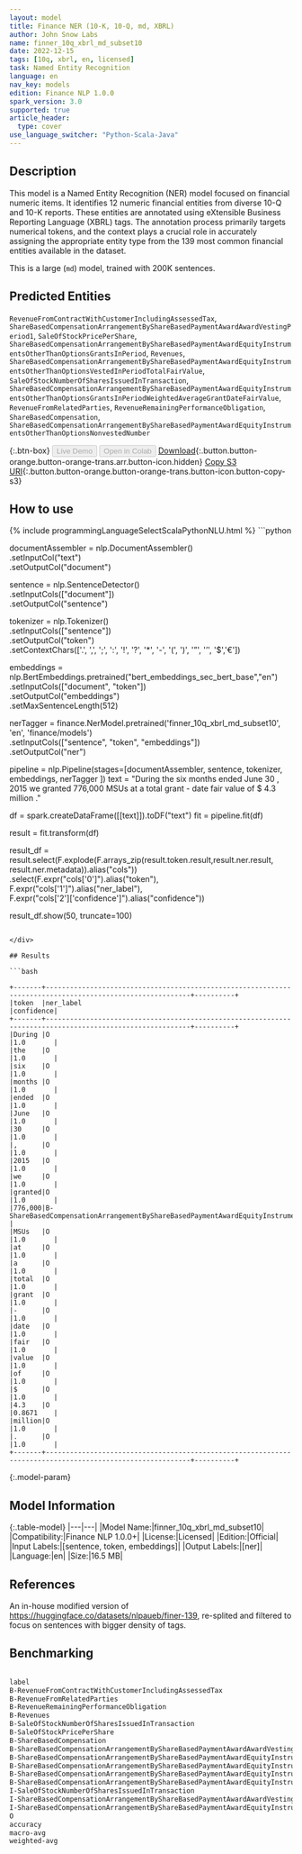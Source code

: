 ```yaml
---
layout: model
title: Finance NER (10-K, 10-Q, md, XBRL)
author: John Snow Labs
name: finner_10q_xbrl_md_subset10
date: 2022-12-15
tags: [10q, xbrl, en, licensed]
task: Named Entity Recognition
language: en
nav_key: models
edition: Finance NLP 1.0.0
spark_version: 3.0
supported: true
article_header:
  type: cover
use_language_switcher: "Python-Scala-Java"
---
```


## Description

This model is a Named Entity Recognition (NER) model focused on financial numeric items. It identifies 12 numeric financial entities from diverse 10-Q and 10-K reports. These entities are annotated using eXtensible Business Reporting Language (XBRL) tags. The annotation process primarily targets numerical tokens, and the context plays a crucial role in accurately assigning the appropriate entity type from the 139 most common financial entities available in the dataset.

This is a large (`md`) model, trained with 200K sentences.

## Predicted Entities

`RevenueFromContractWithCustomerIncludingAssessedTax`, `ShareBasedCompensationArrangementByShareBasedPaymentAwardAwardVestingPeriod1`, `SaleOfStockPricePerShare`, `ShareBasedCompensationArrangementByShareBasedPaymentAwardEquityInstrumentsOtherThanOptionsGrantsInPeriod`, `Revenues`, `ShareBasedCompensationArrangementByShareBasedPaymentAwardEquityInstrumentsOtherThanOptionsVestedInPeriodTotalFairValue`, `SaleOfStockNumberOfSharesIssuedInTransaction`, `ShareBasedCompensationArrangementByShareBasedPaymentAwardEquityInstrumentsOtherThanOptionsGrantsInPeriodWeightedAverageGrantDateFairValue`, `RevenueFromRelatedParties`, `RevenueRemainingPerformanceObligation`, `ShareBasedCompensation`, `ShareBasedCompensationArrangementByShareBasedPaymentAwardEquityInstrumentsOtherThanOptionsNonvestedNumber`

{:.btn-box}
<button class="button button-orange" disabled>Live Demo</button>
<button class="button button-orange" disabled>Open in Colab</button>
[Download](https://s3.amazonaws.com/auxdata.johnsnowlabs.com/finance/models/finner_10q_xbrl_md_subset10_en_1.0.0_3.0_1671083035029.zip){:.button.button-orange.button-orange-trans.arr.button-icon.hidden}
[Copy S3 URI](s3://auxdata.johnsnowlabs.com/finance/models/finner_10q_xbrl_md_subset10_en_1.0.0_3.0_1671083035029.zip){:.button.button-orange.button-orange-trans.button-icon.button-copy-s3}

## How to use



<div class="tabs-box" markdown="1">
{% include programmingLanguageSelectScalaPythonNLU.html %}
```python
 
documentAssembler = nlp.DocumentAssembler() \
   .setInputCol("text") \
   .setOutputCol("document")

sentence = nlp.SentenceDetector() \
   .setInputCols(["document"]) \
   .setOutputCol("sentence") 

tokenizer = nlp.Tokenizer()\
    .setInputCols(["sentence"])\
    .setOutputCol("token")\
    .setContextChars(['.', ',', ';', ':', '!', '?', '*', '-', '(', ')', '”', '’', '$','€'])

embeddings = nlp.BertEmbeddings.pretrained("bert_embeddings_sec_bert_base","en") \
  .setInputCols(["document", "token"]) \
  .setOutputCol("embeddings")\
  .setMaxSentenceLength(512)

nerTagger = finance.NerModel.pretrained('finner_10q_xbrl_md_subset10', 'en', 'finance/models')\
   .setInputCols(["sentence", "token", "embeddings"])\
   .setOutputCol("ner")
              
pipeline = nlp.Pipeline(stages=[documentAssembler,
                            sentence,
                            tokenizer,
                            embeddings,
                            nerTagger
                                ])
text = "During the six months ended June 30 , 2015 we granted 776,000 MSUs at a total grant - date fair value of $ 4.3 million ."

df = spark.createDataFrame([[text]]).toDF("text")
fit = pipeline.fit(df)

result = fit.transform(df)

result_df = result.select(F.explode(F.arrays_zip(result.token.result,result.ner.result, result.ner.metadata)).alias("cols"))\
.select(F.expr("cols['0']").alias("token"),\
      F.expr("cols['1']").alias("ner_label"),\
      F.expr("cols['2']['confidence']").alias("confidence"))

result_df.show(50, truncate=100)
```

</div>

## Results

```bash

+-------+----------------------------------------------------------------------------------------------------------+----------+
|token  |ner_label                                                                                                 |confidence|
+-------+----------------------------------------------------------------------------------------------------------+----------+
|During |O                                                                                                         |1.0       |
|the    |O                                                                                                         |1.0       |
|six    |O                                                                                                         |1.0       |
|months |O                                                                                                         |1.0       |
|ended  |O                                                                                                         |1.0       |
|June   |O                                                                                                         |1.0       |
|30     |O                                                                                                         |1.0       |
|,      |O                                                                                                         |1.0       |
|2015   |O                                                                                                         |1.0       |
|we     |O                                                                                                         |1.0       |
|granted|O                                                                                                         |1.0       |
|776,000|B-ShareBasedCompensationArrangementByShareBasedPaymentAwardEquityInstrumentsOtherThanOptionsGrantsInPeriod|0.9562    |
|MSUs   |O                                                                                                         |1.0       |
|at     |O                                                                                                         |1.0       |
|a      |O                                                                                                         |1.0       |
|total  |O                                                                                                         |1.0       |
|grant  |O                                                                                                         |1.0       |
|-      |O                                                                                                         |1.0       |
|date   |O                                                                                                         |1.0       |
|fair   |O                                                                                                         |1.0       |
|value  |O                                                                                                         |1.0       |
|of     |O                                                                                                         |1.0       |
|$      |O                                                                                                         |1.0       |
|4.3    |O                                                                                                         |0.8671    |
|million|O                                                                                                         |1.0       |
|.      |O                                                                                                         |1.0       |
+-------+----------------------------------------------------------------------------------------------------------+----------+

```

{:.model-param}
## Model Information

{:.table-model}
|---|---|
|Model Name:|finner_10q_xbrl_md_subset10|
|Compatibility:|Finance NLP 1.0.0+|
|License:|Licensed|
|Edition:|Official|
|Input Labels:|[sentence, token, embeddings]|
|Output Labels:|[ner]|
|Language:|en|
|Size:|16.5 MB|

## References

An in-house modified version of https://huggingface.co/datasets/nlpaueb/finer-139, re-splited and filtered to focus on sentences with bigger density of tags.

## Benchmarking

```bash

label                                                                                                                                           precision    recall  f1-score   support
B-RevenueFromContractWithCustomerIncludingAssessedTax                                                                                           0.8369    0.6310    0.7195       187
B-RevenueFromRelatedParties                                                                                                                     0.9418    0.9056    0.9233       625
B-RevenueRemainingPerformanceObligation                                                                                                         0.9801    0.9975    0.9887       395
B-Revenues                                                                                                                                      0.7830    0.9324    0.8512       414
B-SaleOfStockNumberOfSharesIssuedInTransaction                                                                                                  0.9106    0.9912    0.9492       226
B-SaleOfStockPricePerShare                                                                                                                      0.8645    0.9710    0.9147       138
B-ShareBasedCompensation                                                                                                                        0.9760    0.9896    0.9828       288
B-ShareBasedCompensationArrangementByShareBasedPaymentAwardAwardVestingPeriod1                                                                  0.9432    0.9659    0.9545       499
B-ShareBasedCompensationArrangementByShareBasedPaymentAwardEquityInstrumentsOtherThanOptionsGrantsInPeriod                                      0.9378    0.9944    0.9653       894
B-ShareBasedCompensationArrangementByShareBasedPaymentAwardEquityInstrumentsOtherThanOptionsGrantsInPeriodWeightedAverageGrantDateFairValue     0.9501    0.9932    0.9712       441
B-ShareBasedCompensationArrangementByShareBasedPaymentAwardEquityInstrumentsOtherThanOptionsNonvestedNumber                                     0.9120    0.9048    0.9084       126
B-ShareBasedCompensationArrangementByShareBasedPaymentAwardEquityInstrumentsOtherThanOptionsVestedInPeriodTotalFairValue                        0.9775    0.9491    0.9631       275
I-SaleOfStockNumberOfSharesIssuedInTransaction                                                                                                  0.0000    0.0000    0.0000         1
I-ShareBasedCompensationArrangementByShareBasedPaymentAwardAwardVestingPeriod1                                                                  0.9457    0.9897    0.9672       387
I-ShareBasedCompensationArrangementByShareBasedPaymentAwardEquityInstrumentsOtherThanOptionsGrantsInPeriod                                      0.0000    0.0000    0.0000         1
O                                                                                                                                               0.9995    0.9979    0.9987     98997
accuracy                                                                                                                                             -          -   0.9959    103894
macro-avg                                                                                                                                       0.8099    0.8258    0.8161    103894
weighted-avg                                                                                                                                    0.9961    0.9959    0.9959    103894   0.0000         1
                     

```